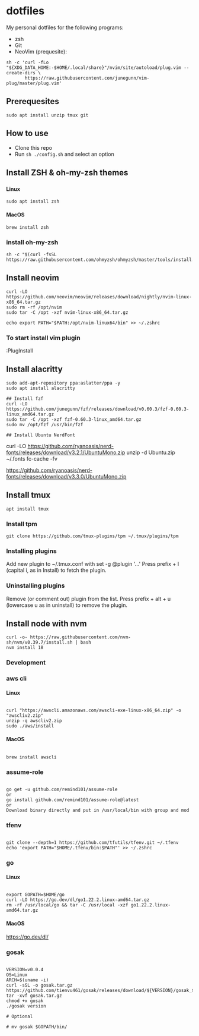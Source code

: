 # dotfiles

My personal dotfiles for the following programs:

- zsh
- Git
- NeoVim (prequesite):

```
sh -c 'curl -fLo "${XDG_DATA_HOME:-$HOME/.local/share}"/nvim/site/autoload/plug.vim --create-dirs \
       https://raw.githubusercontent.com/junegunn/vim-plug/master/plug.vim'
```

## Prerequesites

```
sudo apt install unzip tmux git
```

## How to use

- Clone this repo
- Run `sh ./config.sh` and select an option

## Install ZSH & oh-my-zsh themes

###

#### Linux

```
sudo apt install zsh
```

#### MacOS

```
brew install zsh
```

### install oh-my-zsh

```
sh -c "$(curl -fsSL https://raw.githubusercontent.com/ohmyzsh/ohmyzsh/master/tools/install.sh)"
```

## Install neovim

```
curl -LO  https://github.com/neovim/neovim/releases/download/nightly/nvim-linux-x86_64.tar.gz
sudo rm -rf /opt/nvim
sudo tar -C /opt -xzf nvim-linux-x86_64.tar.gz

echo export PATH="$PATH:/opt/nvim-linux64/bin" >> ~/.zshrc
```

### To start install vim plugin

:PlugInstall

## Install alacritty

```
sudo add-apt-repository ppa:aslatter/ppa -y
sudo apt install alacritty

## Install fzf
curl -LO https://github.com/junegunn/fzf/releases/download/v0.60.3/fzf-0.60.3-linux_amd64.tar.gz
sudo tar -C /opt -xzf fzf-0.60.3-linux_amd64.tar.gz
sudo mv /opt/fzf /usr/bin/fzf

## Install Ubuntu NerdFont
```

curl -LO https://github.com/ryanoasis/nerd-fonts/releases/download/v3.2.1/UbuntuMono.zip
unzip -d Ubuntu.zip ~/.fonts
fc-cache -fv

https://github.com/ryanoasis/nerd-fonts/releases/download/v3.3.0/UbuntuMono.zip

## Install tmux

```
apt install tmux
```

### Install tpm

```
git clone https://github.com/tmux-plugins/tpm ~/.tmux/plugins/tpm
```

### Installing plugins

Add new plugin to ~/.tmux.conf with set -g @plugin '...'
Press prefix + I (capital i, as in Install) to fetch the plugin.

### Uninstalling plugins

Remove (or comment out) plugin from the list.
Press prefix + alt + u (lowercase u as in uninstall) to remove the plugin.

## Install node with nvm

```
curl -o- https://raw.githubusercontent.com/nvm-sh/nvm/v0.39.7/install.sh | bash
nvm install 18
```

### Development

### aws cli

#### Linux

```

curl "https://awscli.amazonaws.com/awscli-exe-linux-x86_64.zip" -o "awscliv2.zip"
unzip -q awscliv2.zip
sudo ./aws/install

```

#### MacOS

```

brew install awscli

```

### assume-role

```

go get -u github.com/remind101/assume-role
or
go install github.com/remind101/assume-role@latest
or
Download binary directly and put in /usr/local/bin with group and mod

```

### tfenv

```

git clone --depth=1 https://github.com/tfutils/tfenv.git ~/.tfenv
echo 'export PATH="$HOME/.tfenv/bin:$PATH"' >> ~/.zshrc

```

### go

#### Linux

```

export GOPATH=$HOME/go
curl -LO https://go.dev/dl/go1.22.2.linux-amd64.tar.gz
rm -rf /usr/local/go && tar -C /usr/local -xzf go1.22.2.linux-amd64.tar.gz

```

#### MacOS

https://go.dev/dl/

### gosak

```

VERSION=v0.0.4
OS=Linux
ARCH=$(uname -i)
curl -sSL -o gosak.tar.gz https://github.com/tienvu461/gosak/releases/download/${VERSION}/gosak_${OS}_${ARCH}.tar.gz
tar -xvf gosak.tar.gz
chmod +x gosak
./gosak version

# Optional

# mv gosak $GOPATH/bin/

```
